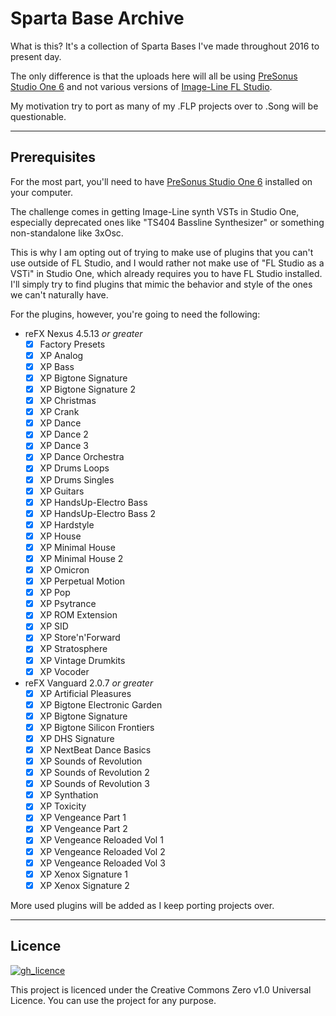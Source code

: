 # Sparta Base Archive

What is this? It's a collection of Sparta Bases I've made throughout 2016 to present day.

The only difference is that the uploads here will all be using [PreSonus Studio One 6](https://www.presonus.com/en/studio-one.html?rdl=true) and not various versions of [Image-Line FL Studio](https://www.image-line.com/fl-studio).

My motivation try to port as many of my .FLP projects over to .Song will be questionable.

---

## Prerequisites

For the most part, you'll need to have [PreSonus Studio One 6](https://www.presonus.com/en/studio-one.html?rdl=true) installed on your computer.

The challenge comes in getting Image-Line synth VSTs in Studio One, especially deprecated ones like "TS404 Bassline Synthesizer" or something non-standalone like 3xOsc.

This is why I am opting out of trying to make use of plugins that you can't use outside of FL Studio, and I would rather not make use of "FL Studio as a VSTi" in Studio One, which already requires you to have FL Studio installed. I'll simply try to find plugins that mimic the behavior and style of the ones we can't naturally have.

For the plugins, however, you're going to need the following:

- reFX Nexus 4.5.13 _or greater_
  - [X] Factory Presets
  - [x] XP Analog
  - [x] XP Bass
  - [x] XP Bigtone Signature
  - [x] XP Bigtone Signature 2
  - [x] XP Christmas
  - [x] XP Crank
  - [x] XP Dance
  - [x] XP Dance 2
  - [x] XP Dance 3
  - [x] XP Dance Orchestra
  - [x] XP Drums Loops
  - [x] XP Drums Singles
  - [x] XP Guitars
  - [x] XP HandsUp-Electro Bass
  - [x] XP HandsUp-Electro Bass 2
  - [x] XP Hardstyle
  - [x] XP House
  - [x] XP Minimal House
  - [x] XP Minimal House 2
  - [x] XP Omicron
  - [x] XP Perpetual Motion
  - [x] XP Pop
  - [x] XP Psytrance
  - [x] XP ROM Extension
  - [x] XP SID
  - [x] XP Store'n'Forward
  - [x] XP Stratosphere
  - [x] XP Vintage Drumkits
  - [x] XP Vocoder
- reFX Vanguard 2.0.7 _or greater_
  - [x] XP Artificial Pleasures
  - [x] XP Bigtone Electronic Garden
  - [x] XP Bigtone Signature
  - [x] XP Bigtone Silicon Frontiers
  - [x] XP DHS Signature
  - [x] XP NextBeat Dance Basics
  - [x] XP Sounds of Revolution
  - [x] XP Sounds of Revolution 2
  - [x] XP Sounds of Revolution 3
  - [x] XP Synthation
  - [x] XP Toxicity
  - [x] XP Vengeance Part 1
  - [x] XP Vengeance Part 2
  - [x] XP Vengeance Reloaded Vol 1
  - [x] XP Vengeance Reloaded Vol 2
  - [x] XP Vengeance Reloaded Vol 3
  - [x] XP Xenox Signature 1
  - [x] XP Xenox Signature 2

More used plugins will be added as I keep porting projects over.

---

## Licence

[![gh_licence](https://img.shields.io/github/license/Kawaxte/sparta-base-archive?logo=github&style=for-the-badge)](LICENSE)

This project is licenced under the Creative Commons Zero v1.0 Universal Licence. You can use the project for any purpose.
